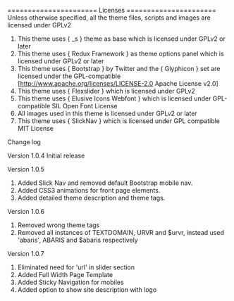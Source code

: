 ====================== Licenses ======================
Unless otherwise specified, all the theme files, scripts and images
are licensed under GPLv2

1. This theme uses { _s } theme as base which is licensed under GPLv2 or later
2. This theme uses { Redux Framework } as theme options panel which is licensed under GPLv2 or later
3. This theme uses { Bootstrap } by Twitter and the { Glyphicon } set are licensed under the GPL-compatible [http://www.apache.org/licenses/LICENSE-2.0 Apache License v2.0]
4. This theme uses { Flexslider } which is licensed under GPLv2
5. This theme uses { Elusive Icons Webfont } which is licensed under GPL-compatible SIL Open Font License
6. All images used in this theme is licensed under GPLv2 or later
7. This theme uses { SlickNav } which is licensed under GPL compatible MIT License


Change log

Version 1.0.4 
Initial release

Version 1.0.5
1. Added Slick Nav and removed default Bootstrap mobile nav.
2. Added CSS3 animations for front page elements.
3. Added detailed theme description and theme tags.

Version 1.0.6
1. Removed wrong theme tags
2. Removed all instances of TEXTDOMAIN, URVR and $urvr, instead used 'abaris', ABARIS and $abaris respectively

Version 1.0.7
1. Eliminated need for 'url' in slider section
2. Added Full Width Page Template
3. Added Sticky Navigation for mobiles
4. Added option to show site description with logo